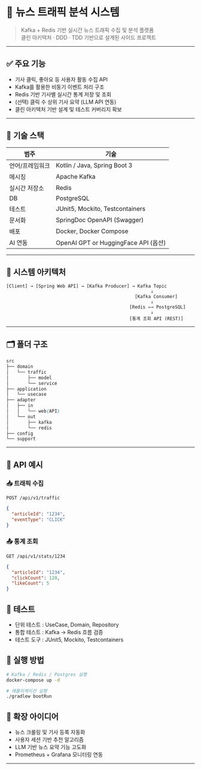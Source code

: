 # 📰 뉴스 트래픽 분석 시스템

> Kafka + Redis 기반 실시간 뉴스 트래픽 수집 및 분석 플랫폼  
> 클린 아키텍처 · DDD · TDD 기반으로 설계된 사이드 프로젝트

---

## ✅ 주요 기능

-  기사 클릭, 좋아요 등 사용자 활동 수집 API
-  Kafka를 활용한 비동기 이벤트 처리 구조
-  Redis 기반 기사별 실시간 통계 저장 및 조회
-  (선택) 클릭 수 상위 기사 요약 (LLM API 연동)
-  클린 아키텍처 기반 설계 및 테스트 커버리지 확보

---

## 🧱 기술 스택

| 범주 | 기술 |
|------|------|
| 언어/프레임워크 | Kotlin / Java, Spring Boot 3 |
| 메시징 | Apache Kafka |
| 실시간 저장소 | Redis |
| DB | PostgreSQL |
| 테스트 | JUnit5, Mockito, Testcontainers |
| 문서화 | SpringDoc OpenAPI (Swagger) |
| 배포 | Docker, Docker Compose |
| AI 연동 | OpenAI GPT or HuggingFace API (옵션) |

---

## 🧩 시스템 아키텍처

```plaintext
[Client] → [Spring Web API] → [Kafka Producer] → Kafka Topic
		                                              ↓
		                                        [Kafka Consumer]
			                                          ↓
			                                  [Redis ←→ PostgreSQL]
		                                              ↓
		                                      [통계 조회 API (REST)]
```

---

## 🗂️ 폴더 구조

```scss
src
├── domain
│   └── traffic
│       ├── model
│       └── service
├── application
│   └── usecase
├── adapter
│   ├── in
│   │   └── web(API)
│   └── out
│       ├── kafka
│       └── redis 
├── config
└── support
```

---

## 🔬 API 예시

### 📥 트래픽 수집

`POST /api/v1/traffic`

```json
{
  "articleId": "1234",
  "eventType": "CLICK"
}
```

### 📤 통계 조회

`GET /api/v1/stats/1234`

```json
{
  "articleId": "1234",
  "clickCount": 120,
  "likeCount": 5
}
```

## 🧪 테스트

-  단위 테스트 : UseCase, Domain, Repository
-  통합 테스트 : Kafka → Redis 흐름 검증
-  테스트 도구 : JUnit5, Mockito, Testcontainers

## 🚀 실행 방법

```bash
# Kafka / Redis / Postgres 실행
docker-compose up -d

# 애플리케이션 실행
./gradlew bootRun
```

## 🧠 확장 아이디어

-  뉴스 크롤링 및 기사 등록 자동화
-  사용자 세션 기반 추천 알고리즘
-  LLM 기반 뉴스 요약 기능 고도화
-  Prometheus + Grafana 모니터링 연동
---